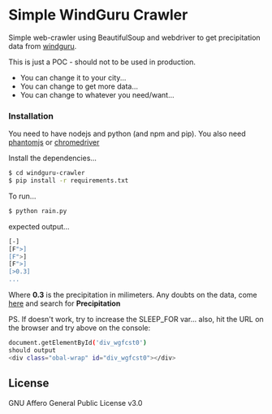 # Simple WindGuru Crawler

Simple web-crawler using BeautifulSoup and webdriver to get precipitation data from [windguru](https://www.windguru.com/263).

This is just a POC - should not to be used in production.

  - You can change it to your city...
  - You can change to get more data...
  - You can change to whatever you need/want...

### Installation

You need to have nodejs and python (and npm and pip).
You also need [phantomjs](http://phantomjs.org/download.html) or [chromedriver](https://sites.google.com/a/chromium.org/chromedriver/downloads)

Install the dependencies...

```sh
$ cd windguru-crawler
$ pip install -r requirements.txt
```

To run...

```sh
$ python rain.py
```

expected output...
```sh
[-]
[F">]
[F">]
[F">]
[>0.3]
...
```
Where **0.3** is the precipitation in milimeters. Any doubts on the data, come [here](https://www.windguru.cz/help.php?sec=intro) and search for **Precipitation**

PS. If doesn't work, try to increase the SLEEP_FOR var... also, hit the URL on the browser and try above on the console:

```sh
document.getElementById('div_wgfcst0')
should output
<div class="obal-wrap" id="div_wgfcst0"></div>
```

License
----
GNU Affero General Public License v3.0


